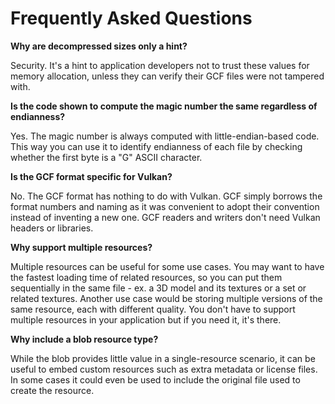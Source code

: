 # Frequently Asked Questions

**Why are decompressed sizes only a hint?**

Security. It's a hint to application developers not to trust these values for memory allocation, unless they can verify their GCF files
were not tampered with.

**Is the code shown to compute the magic number the same regardless of endianness?**

Yes. The magic number is always computed with little-endian-based code. This way you can use it
to identify endianness of each file by checking whether the first byte is a "G" ASCII character.

**Is the GCF format specific for Vulkan?**

No. The GCF format has nothing to do with Vulkan. GCF simply borrows the format numbers and naming as it was convenient to
adopt their convention instead of inventing a new one. GCF readers and writers don't need Vulkan headers or libraries.

**Why support multiple resources?**

Multiple resources can be useful for some use cases. You may want to have the fastest loading time of related resources, so you
can put them sequentially in the same file - ex. a 3D model and its textures or a set or related textures. Another use case would be
storing multiple versions of the same resource, each with different quality. You don't have to support multiple resources in your
application but if you need it, it's there.

**Why include a blob resource type?**

While the blob provides little value in a single-resource scenario, it can be useful to embed custom resources such as extra metadata or
license files. In some cases it could even be used to include the original file used to create the resource.
